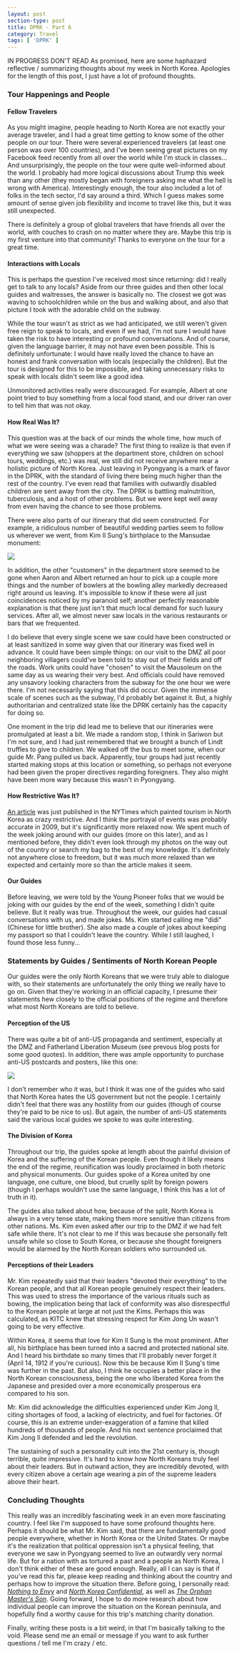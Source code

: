 ```yaml
---
layout: post
section-type: post
title: DPRK - Part 6
category: Travel
tags: [ 'DPRK' ]
---
```


IN PROGRESS DON'T READ
As promised, here are some haphazard reflective / summarizing thoughts about my
week in North Korea. Apologies for the length of this post, I just have a
lot of profound thoughts.


### Tour Happenings and People

#### Fellow Travelers

As you might imagine, people heading to North Korea are not exactly your
average traveler, and I had a great time getting to know some of the other
people on our tour. There were several experienced travelers (at least one
person was over 100 countries), and I've been seeing great pictures on my
Facebook feed recently from all over the world while I'm stuck in classes...
And unsurprisingly, the people on the tour were quite well-informed
about the world. I probably had more logical discussions about Trump this week
than any other (they mostly began with foreigners asking me what the hell is wrong
with America).
Interestingly enough, the tour also included a lot of folks in the tech sector,
I'd say around a third. Which I guess makes some amount of sense given
job flexibility and income to travel like this, but it was still unexpected.

There is definitely a group of global travelers that have friends
all over the world, with couches to crash on no matter where they are. Maybe
this trip is my first venture into that community! Thanks to everyone on
the tour for a great time.

#### Interactions with Locals

This is perhaps the question I've received most since returning: did I really
get to talk to any locals? Aside from our three guides and then other local guides
and waitresses, the answer is basically no. The closest we got was waving to
schoolchildren while on the bus and walking about, and also that picture I took
with the adorable child on the subway.

While the tour wasn't as strict as we had anticipated, we still weren't given
free reign to speak to locals, and even if we had, I'm not sure I would have
taken the risk to have interesting or profound conversations. And of course,
given the language barrier, it may not have even been possible. This is definitely
unfortunate: I would have really loved the chance to have an honest and frank
conversation with locals (especially the children). But the tour is designed for
this to be impossible, and taking unnecessary risks to speak with locals
didn't seem like a good idea.

Unmonitored activities really were discouraged. For example, Albert at one point
tried to buy something from a local food stand, and our driver ran over to
tell him that was not okay.

#### How Real Was It?

This question was at the back of our minds the whole time, how much of what
we were seeing was a charade? The first thing to realize is that even if
everything we saw (shoppers at the department store, children on school tours,
weddings, etc.) was real, we still did not receive anywhere near a holistic
picture of North Korea. Just leaving in Pyongyang
is a mark of favor in the DPRK, with the standard of living there being much
higher than the rest of the country. I've even read that families with
outwardly disabled children are sent away from the city. The DPRK is battling
malnutrition, tuberculosis, and a host of other problems. But we were kept
well away from even having the chance to see those problems.

There were also parts of our itinerary that did seem constructed. For example,
a ridiculous number of beautiful wedding parties seem to follow us wherever we
went, from Kim Il Sung's birthplace to the Mansudae monument:

![](https://dl.dropboxusercontent.com/s/mi8tap68e8y1xqh/IMG_20160327_165344.jpg?dl=0)

In addition, the other "customers" in the department store seemed to be gone
when Aaron and Albert returned an hour to pick up a couple more things
and the number of bowlers at the bowling alley markedly
decreased right around us leaving. It's impossible to know if these were all
just coincidences noticed by my paranoid self; another perfectly reasonable
explanation is that there just isn't that much local demand for such luxury
services. After all, we almost never saw locals in the various restaurants
or bars that we frequented.

I do believe that every single scene we saw could have been constructed
or at least sanitized in some way given that our itinerary was fixed well
in advance. It could have been simple things: on our visit to the DMZ
all poor neighboring villagers could've been told to stay out of their fields
and off the roads. Work units could have "chosen" to visit the Mausoleum
on the same day as us wearing their very best. And officials could have
removed any unsavory looking characters from the subway for the one hour we
were there. I'm not necessarily saying that this did occur. Given the
immense scale of scenes such as the subway, I'd probably bet against it.
But, a highly authoritarian and centralized state like the DPRK certainly
has the capacity for doing so.

One moment in the trip did lead me to believe that our itineraries were
promulgated at least a bit. We made a random stop, I think in Sariwon but
I'm not sure, 
and I had just remembered that we brought a bunch of Lindt truffles to
give to children. We walked off the bus to meet some, when our guide
Mr. Pang pulled us back. Apparently, tour groups had just recently started
making stops at this location or something, so perhaps not everyone had been
given the proper directives regarding foreigners. They also might have
been more wary because this wasn't in Pyongyang.

#### How Restrictive Was It? 

[An article](http://www.nytimes.com/2016/03/27/opinion/sunday/please-cancel-your-vacation-to-north-korea.html)
was just published in the NYTimes which painted tourism in North Korea
as crazy restrictive. And I think the portrayal of events was probably
accurate in 2009, but it's significantly more relaxed now. We spent much
of the week joking around with our guides (more on this later), and as I
mentioned before, they didn't even look through my photos on the way out
of the country or search my bag to the best of my knowledge. It's definitely
not anywhere close to freedom, but it was much more relaxed than we expected
and certainly more so than the article makes it seem. 

#### Our Guides

Before leaving, we were told by the Young Pioneer folks that we would
be joking with our guides by the end of the week, something I didn't
quite believe. But it really was true. Throughout the week, our guides
had casual conversations with us, and made jokes. Ms. Kim started
calling me "didi" (Chinese for little brother).
She also made a couple of jokes about
keeping my passport so that I couldn't leave the country. While I still
laughed, I found those less funny...

### Statements by Guides / Sentiments of North Korean People

Our guides were the only North Koreans that we were truly able to dialogue with, so
their statements are unfortunately the only thing we really have to go on.
Given that they're working in an official capacity, I presume their statements hew
closely to the official positions of the regime and therefore what most North
Koreans are told to believe.

#### Perception of the US

There was quite a bit of anti-US propaganda and sentiment, especially at the DMZ
and Fatherland Liberation Museum (see prevous blog posts for some good quotes).
In addition, there was ample opportunity to purchase anti-US postcards and posters,
like this one:

![](https://dl.dropboxusercontent.com/s/mi8tap68e8y1xqh/IMG_20160327_165344.jpg?dl=0)

I don't remember who it was, but I think it was one of the guides who said
that North Korea hates the US government but not the people. I certainly
didn't feel that there was any hostility from our guides (though of course
they're paid to be nice to us). But again, the number of anti-US statements
said the various local guides we spoke to was quite interesting.

#### The Division of Korea

Throughout our trip, the guides spoke at length about the painful division of
Korea and the suffering of the Korean people. Even though it likely means the end
of the regime, reunification was loudly proclaimed in both rhetoric and physical
monuments. Our guides spoke of a Korea united by one language, one culture, one blood,
but cruelly split by foreign powers (though I perhaps wouldn't use the same
language, I think this has a lot of truth in it).

The guides also talked about how, because of the split, North Korea is always in a
very tense state, making them more sensitive than citizens from other nations.
Ms. Kim even asked after our trip to the DMZ if we had felt safe while there.
It's not clear to me if this was because she personally felt unsafe while so
close to South Korea, or because she thought foreigners would be alarmed
by the North Korean soldiers who surrounded us. 

#### Perceptions of their Leaders

Mr. Kim repeatedly said that their leaders "devoted their everything" to the
Korean people, and that all Korean people genuinely respect their leaders.
This was used to stress the importance of the various rituals such as bowing,
the implication being that lack of conformity was also disrespectful to the Korean
people at large at not just the Kims. Perhaps this was calculated, as KITC
knew that stressing respect for Kim Jong Un wasn't going to be very effective.

Within Korea, it seems that love for Kim Il Sung is the most prominent. After all,
his birthplace has been turned into a sacred and protected national site. And
I heard his birthdate so many times that I'll probably never forget it
(April 14, 1912 if you're curious). Now this be because Kim Il Sung's time was
further in the past. But also, I think he occupies a better place in the
North Korean consciousness, being the one who liberated Korea from the Japanese
and presided over a more economically prosperous era compared to his son.

Mr. Kim did acknowledge the difficulties experienced
under Kim Jong Il, citing shortages of food, a lacking of electricity, and
fuel for factories. Of course, this is an extreme under-exaggeration of a famine
that killed hundreds of thousands of people. And his next sentence proclaimed that
Kim Jong Il defended and led the revolution.

The sustaining of such a personality cult into the 21st century is, though
terrible, quite impressive. It's hard to know how North Koreans truly
feel about their leaders. But in outward action, they are incredibly devoted,
with every citizen above a certain age wearing a pin of the supreme leaders
above their heart. 

### Concluding Thoughts

This really was an incredibly fascinating week in an even more fascinating
country. I feel like I'm supposed to have some profound thoughts here.
Perhaps it should
be what Mr. Kim said, that there are fundamentally good people everywhere, whether
in North Korea or the United States. Or maybe it's the realization that
political oppression isn't a physical feeling, that everyone we saw in Pyongyang
seemed to live an outwardly very normal life. But for a nation with as tortured
a past and a people as North Korea, I don't think either of these are good enough.
Really, all I can say is that if you've read this far, please keep reading
and thinking about the country and perhaps how to improve the situation there.
Before going, I personally read:
[*Nothing to Envy*](https://en.wikipedia.org/wiki/Nothing_to_Envy)
and [*North Korea Confidential*](http://smile.amazon.com/North-Korea-Confidential-Dissenters-Defectors/dp/0804844585?sa-no-redirect=1),
as well as
[*The Orphan Master's Son*](https://en.wikipedia.org/wiki/The_Orphan_Master%27s_Son).
Going forward, I hope to do more research about how individual people
can improve the situation on the Korean peninsula, and hopefully find a worthy
cause for this trip's matching charity donation.

Finally, writing these posts is a bit weird, in that I'm basically talking
to the void. Please send me an email or message if you want to ask further questions
/ tell me I'm crazy / etc. 